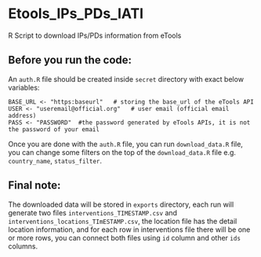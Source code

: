 # Etools_IPs_PDs_IATI
R Script to download IPs/PDs information from eTools
## Before you run the code:
An `auth.R` file should be created inside `secret` directory with exact below variables:
```
BASE_URL <- "https:baseurl"   # storing the base_url of the eTools API
USER <- "useremail@official.org"   # user email (official email address)
PASS <- "PASSWORD"  #the password generated by eTools APIs, it is not the password of your email

```

Once you are done with the `auth.R` file, you can run `download_data.R` file, you can change some filters on the top of the `download_data.R` file e.g. `country_name`, `status_filter`. 

## Final note:
The downloaded data will be stored in `exports` directory, each run will generate two files `interventions_TIMESTAMP.csv` and `interventions_locations_TImESTAMP.csv`, the location file has the detail location information, and for each row in interventions file there will be one or more rows, you can connect both files using `id` column and other `ids` columns. 